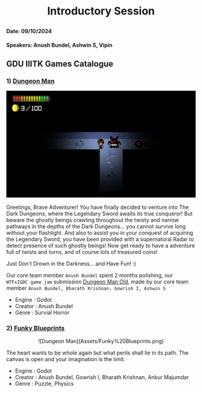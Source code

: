 
# <p align="center">Introductory Session </p>
#### Date: 09/10/2024 
#### Speakers: Anush Bundel, Ashwin S, Vipin


## GDU IIITK Games Catalogue
### 1) [Dungeon Man](https://electrocubic.itch.io/dungeon-man)
![Dungeon Man](Assets/DungeonManNew.png)

Greetings, Brave Adventurer! You have finally decided to venture into The Dark Dungeons, where the Legendary Sword awaits its true conqueror! But beware the ghostly beings crawling throughout the twisty and narrow pathways in the depths of the Dark Dungeons... you cannot survive long without your flashlight. And also to assist you in your conquest of acquiring the Legendary Sword, you have been provided with a supernatural Radar to detect presence of such ghostly beings! Now get ready to have a adventure full of twists and turns, and of course lots of treasured coins!

Just Don't Drown in the Darkness... and Have Fun! :)

Our core team member `Anush Bundel` spent 2 months polishing, our `WTFxIGDC game jam` submission [Dungeon Man Old](https://bharathk33.itch.io/radar-game), made by our core team member `Anush Bundel, Bharath Krishnan, Gowrish I, Ashwin S`
- Engine : Godot
- Creator : Anush Bundel
- Genre : Survial Horror

### 2) [Funky Blueprints](https://bharathk33.itch.io/funkyblueprints)
<p align="center">
![Dungeon Man](Assets/Funky%20Blueprints.png)
</p>

The heart wants to be whole again but what perils shall lie in its path. The canvas is open and your imagination is the limit.

- Engine : Godot
- Creator : Anush Bundel, Gowrish I, Bharath Krishnan, Ankur Majumdar
- Genre : Puzzle, Physics

